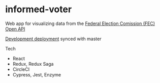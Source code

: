 # informed-voter

Web app for visualizing data from the [Federal Election Comission (FEC) Open API](https://api.open.fec.gov/developers/)

[Development deployment](http://informed-voter-dev.s3-website.us-east-2.amazonaws.com/) synced with master

Tech

- React
- Redux, Redux Saga
- CircleCI
- Cypress, Jest, Enzyme
